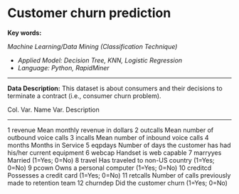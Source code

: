 # Customer churn prediction
**Key words:**

_Machine Learning/Data Mining (Classification Technique)_
+ _Applied Model: Decision Tree, KNN, Logistic Regression_
+ _Language: Python, RapidMiner_

***
**Data Description:**
This dataset is about consumers and their decisions to terminate a contract (i.e., consumer churn problem).

Col.  Var. Name  Var. Description
----- ---------- --------------------------------------------------------------
1     revenue    Mean monthly revenue in dollars
2     outcalls   Mean number of outbound voice calls
3     incalls    Mean number of inbound voice calls
4     months     Months in Service
5     eqpdays    Number of days the customer has had his/her current equipment
6     webcap     Handset is web capable
7     marryyes   Married (1=Yes; 0=No)
8     travel     Has traveled to non-US country (1=Yes; 0=No)
9     pcown      Owns a personal computer (1=Yes; 0=No)
10    creditcd   Possesses a credit card (1=Yes; 0=No)
11    retcalls   Number of calls previously made to retention team
12    churndep   Did the customer churn (1=Yes; 0=No)

